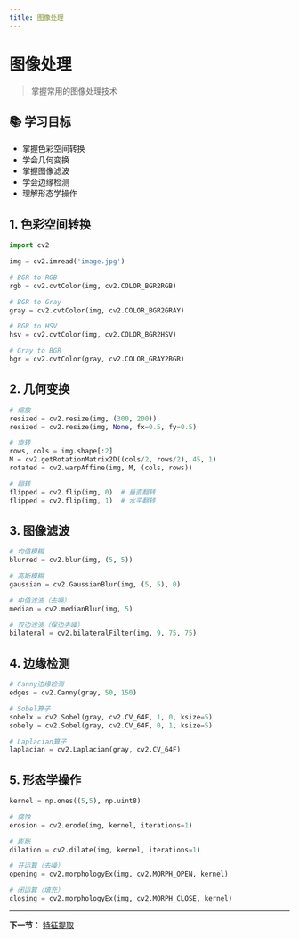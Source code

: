 ```yaml
---
title: 图像处理
---
```


# 图像处理

> 掌握常用的图像处理技术

## 📚 学习目标

- 掌握色彩空间转换
- 学会几何变换
- 掌握图像滤波
- 学会边缘检测
- 理解形态学操作

## 1. 色彩空间转换

```python
import cv2

img = cv2.imread('image.jpg')

# BGR to RGB
rgb = cv2.cvtColor(img, cv2.COLOR_BGR2RGB)

# BGR to Gray
gray = cv2.cvtColor(img, cv2.COLOR_BGR2GRAY)

# BGR to HSV
hsv = cv2.cvtColor(img, cv2.COLOR_BGR2HSV)

# Gray to BGR
bgr = cv2.cvtColor(gray, cv2.COLOR_GRAY2BGR)
```

## 2. 几何变换

```python
# 缩放
resized = cv2.resize(img, (300, 200))
resized = cv2.resize(img, None, fx=0.5, fy=0.5)

# 旋转
rows, cols = img.shape[:2]
M = cv2.getRotationMatrix2D((cols/2, rows/2), 45, 1)
rotated = cv2.warpAffine(img, M, (cols, rows))

# 翻转
flipped = cv2.flip(img, 0)  # 垂直翻转
flipped = cv2.flip(img, 1)  # 水平翻转
```

## 3. 图像滤波

```python
# 均值模糊
blurred = cv2.blur(img, (5, 5))

# 高斯模糊
gaussian = cv2.GaussianBlur(img, (5, 5), 0)

# 中值滤波（去噪）
median = cv2.medianBlur(img, 5)

# 双边滤波（保边去噪）
bilateral = cv2.bilateralFilter(img, 9, 75, 75)
```

## 4. 边缘检测

```python
# Canny边缘检测
edges = cv2.Canny(gray, 50, 150)

# Sobel算子
sobelx = cv2.Sobel(gray, cv2.CV_64F, 1, 0, ksize=5)
sobely = cv2.Sobel(gray, cv2.CV_64F, 0, 1, ksize=5)

# Laplacian算子
laplacian = cv2.Laplacian(gray, cv2.CV_64F)
```

## 5. 形态学操作

```python
kernel = np.ones((5,5), np.uint8)

# 腐蚀
erosion = cv2.erode(img, kernel, iterations=1)

# 膨胀
dilation = cv2.dilate(img, kernel, iterations=1)

# 开运算（去噪）
opening = cv2.morphologyEx(img, cv2.MORPH_OPEN, kernel)

# 闭运算（填充）
closing = cv2.morphologyEx(img, cv2.MORPH_CLOSE, kernel)
```

---

**下一节：** [特征提取](04-特征提取.md)
